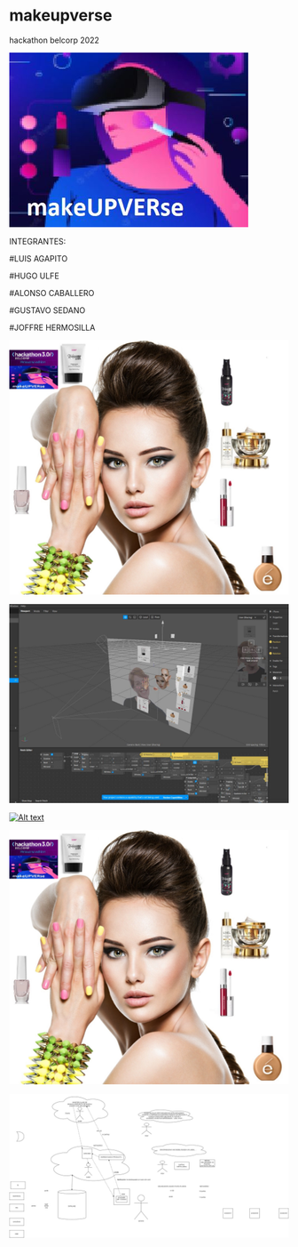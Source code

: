 # makeupverse
hackathon belcorp 2022



![ScreenShot](https://github.com/joffrehermosilla/makeupverse/blob/master/logoconcurso.JPG) 

INTEGRANTES:

#LUIS AGAPITO

#HUGO ULFE 

#ALONSO CABALLERO

#GUSTAVO SEDANO

#JOFFRE HERMOSILLA



![ScreenShot](https://github.com/joffrehermosilla/makeupverse/blob/master/makeupverse.jpeg) 


![ScreenShot](https://github.com/joffrehermosilla/makeupverse/blob/master/ejemplo1.JPG)


[![Alt text](https://img.youtube.com/vi/TZKM-_Vnp7g/0.jpg)](https://www.youtube.com/watch?v=TZKM-_Vnp7g)

[![Watch the video](https://github.com/joffrehermosilla/makeupverse/blob/master/makeupverse.jpeg)](https://youtube.com/shorts/TZKM-_Vnp7g)

![ScreenShot](https://github.com/joffrehermosilla/makeupverse/blob/master/makeupverse-Page-2.jpg) 
